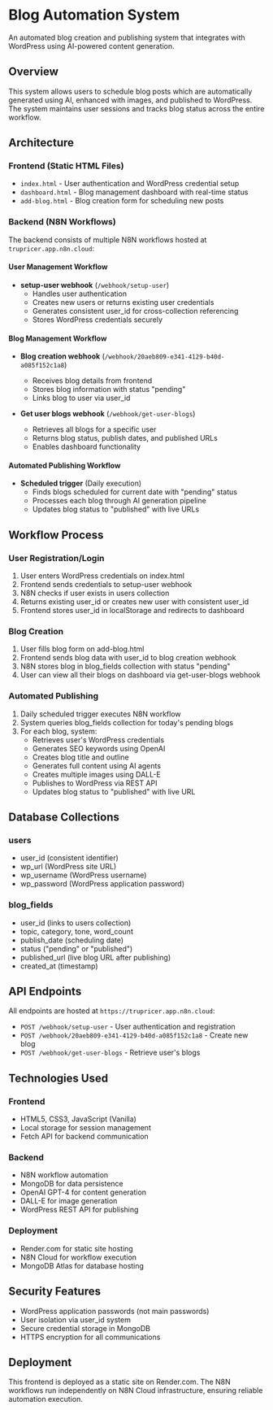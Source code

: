 # Blog Automation System

An automated blog creation and publishing system that integrates with WordPress using AI-powered content generation.

## Overview

This system allows users to schedule blog posts which are automatically generated using AI, enhanced with images, and published to WordPress. The system maintains user sessions and tracks blog status across the entire workflow.

## Architecture

### Frontend (Static HTML Files)
- `index.html` - User authentication and WordPress credential setup
- `dashboard.html` - Blog management dashboard with real-time status
- `add-blog.html` - Blog creation form for scheduling new posts

### Backend (N8N Workflows)
The backend consists of multiple N8N workflows hosted at `trupricer.app.n8n.cloud`:

#### User Management Workflow
- **setup-user webhook** (`/webhook/setup-user`)
  - Handles user authentication
  - Creates new users or returns existing user credentials
  - Generates consistent user_id for cross-collection referencing
  - Stores WordPress credentials securely

#### Blog Management Workflow
- **Blog creation webhook** (`/webhook/20aeb809-e341-4129-b40d-a085f152c1a8`)
  - Receives blog details from frontend
  - Stores blog information with status "pending"
  - Links blog to user via user_id

- **Get user blogs webhook** (`/webhook/get-user-blogs`)
  - Retrieves all blogs for a specific user
  - Returns blog status, publish dates, and published URLs
  - Enables dashboard functionality

#### Automated Publishing Workflow
- **Scheduled trigger** (Daily execution)
  - Finds blogs scheduled for current date with "pending" status
  - Processes each blog through AI generation pipeline
  - Updates blog status to "published" with live URLs

## Workflow Process

### User Registration/Login
1. User enters WordPress credentials on index.html
2. Frontend sends credentials to setup-user webhook
3. N8N checks if user exists in users collection
4. Returns existing user_id or creates new user with consistent user_id
5. Frontend stores user_id in localStorage and redirects to dashboard

### Blog Creation
1. User fills blog form on add-blog.html
2. Frontend sends blog data with user_id to blog creation webhook
3. N8N stores blog in blog_fields collection with status "pending"
4. User can view all their blogs on dashboard via get-user-blogs webhook

### Automated Publishing
1. Daily scheduled trigger executes N8N workflow
2. System queries blog_fields collection for today's pending blogs
3. For each blog, system:
   - Retrieves user's WordPress credentials
   - Generates SEO keywords using OpenAI
   - Creates blog title and outline
   - Generates full content using AI agents
   - Creates multiple images using DALL-E
   - Publishes to WordPress via REST API
   - Updates blog status to "published" with live URL

## Database Collections

### users
- user_id (consistent identifier)
- wp_url (WordPress site URL)
- wp_username (WordPress username)
- wp_password (WordPress application password)

### blog_fields
- user_id (links to users collection)
- topic, category, tone, word_count
- publish_date (scheduling date)
- status ("pending" or "published")
- published_url (live blog URL after publishing)
- created_at (timestamp)

## API Endpoints

All endpoints are hosted at `https://trupricer.app.n8n.cloud`:

- `POST /webhook/setup-user` - User authentication and registration
- `POST /webhook/20aeb809-e341-4129-b40d-a085f152c1a8` - Create new blog
- `POST /webhook/get-user-blogs` - Retrieve user's blogs

## Technologies Used

### Frontend
- HTML5, CSS3, JavaScript (Vanilla)
- Local storage for session management
- Fetch API for backend communication

### Backend
- N8N workflow automation
- MongoDB for data persistence
- OpenAI GPT-4 for content generation
- DALL-E for image generation
- WordPress REST API for publishing

### Deployment
- Render.com for static site hosting
- N8N Cloud for workflow execution
- MongoDB Atlas for database hosting

## Security Features

- WordPress application passwords (not main passwords)
- User isolation via user_id system
- Secure credential storage in MongoDB
- HTTPS encryption for all communications

## Deployment

This frontend is deployed as a static site on Render.com. The N8N workflows run independently on N8N Cloud infrastructure, ensuring reliable automation execution.